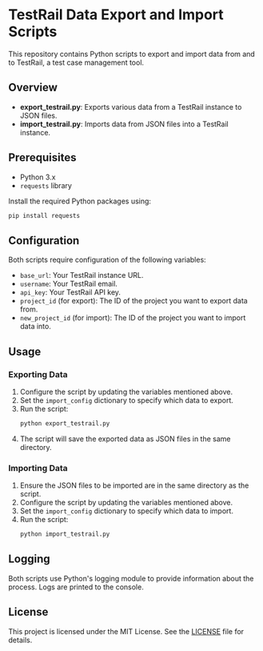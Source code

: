 # TestRail Data Export and Import Scripts

This repository contains Python scripts to export and import data from and to TestRail, a test case management tool.

## Overview

- **export_testrail.py**: Exports various data from a TestRail instance to JSON files.
- **import_testrail.py**: Imports data from JSON files into a TestRail instance.

## Prerequisites

- Python 3.x
- `requests` library

Install the required Python packages using:
```bash
pip install requests
```

## Configuration

Both scripts require configuration of the following variables:

- `base_url`: Your TestRail instance URL.
- `username`: Your TestRail email.
- `api_key`: Your TestRail API key.
- `project_id` (for export): The ID of the project you want to export data from.
- `new_project_id` (for import): The ID of the project you want to import data into.

## Usage

### Exporting Data

1. Configure the script by updating the variables mentioned above.
2. Set the `import_config` dictionary to specify which data to export.
3. Run the script:
    ```bash
    python export_testrail.py
    ```
4. The script will save the exported data as JSON files in the same directory.

### Importing Data

1. Ensure the JSON files to be imported are in the same directory as the script.
2. Configure the script by updating the variables mentioned above.
3. Set the `import_config` dictionary to specify which data to import.
4. Run the script:
    ```bash
    python import_testrail.py
    ```

## Logging

Both scripts use Python's logging module to provide information about the process. Logs are printed to the console.

## License

This project is licensed under the MIT License. See the [LICENSE](LICENSE) file for details.
